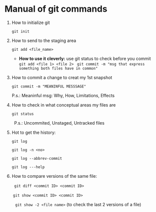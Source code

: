 # Manual of git commands

1. How to initialize git
   
   `git init`

2. How to send to the staging area
   
   `git add <file_name>`
   
   - **How to use it cleverly:**
     use git status to check before you commit
     `git add <file 1> <file 2> `
     `git commit -m "msg that express something both files have in common"`

3. How to commit a change to creat my 1st snapshot 
   
   `git commit -m "MEANINFUL MESSSAGE"`
   
   P.s.: Meaninful msg: Why, How, Limitations, Effects

4. How to check in what conceptual areas my files are
   
   `git status`

        P.s.: Uncommited, Unstaged, Untracked files

5. Hot to get the history:
   
   `git log `
   
   `git log -n <no>`
   
   `git log --abbrev-commit`
   
   `git log ---help`

6. How to compare versions of the same file:

        `git diff <commit ID> <commit ID>`

        `git show <commit ID> <commit ID>`

       ` git show -2 <file name>` (to check the last 2 versions of a file)



